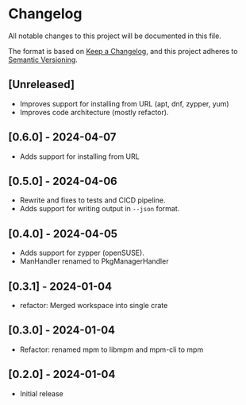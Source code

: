 
# Changelog

All notable changes to this project will be documented in this file.

The format is based on [Keep a Changelog](https://keepachangelog.com/en/1.0.0/),
and this project adheres to [Semantic Versioning](https://semver.org/spec/v2.0.0.html).

## [Unreleased]

- Improves support for installing from URL (apt, dnf, zypper, yum)
- Improves code architecture (mostly refactor).

## [0.6.0] - 2024-04-07

- Adds support for installing from URL

## [0.5.0] - 2024-04-06

- Rewrite and fixes to tests and CICD pipeline.
- Adds support for writing output in `--json` format. 

## [0.4.0] - 2024-04-05

- Adds support for zypper (openSUSE).
- ManHandler renamed to PkgManagerHandler 

## [0.3.1] - 2024-01-04

- refactor: Merged workspace into single crate

## [0.3.0] - 2024-01-04

- Refactor: renamed mpm to libmpm and mpm-cli to mpm

## [0.2.0] - 2024-01-04

- Initial release

